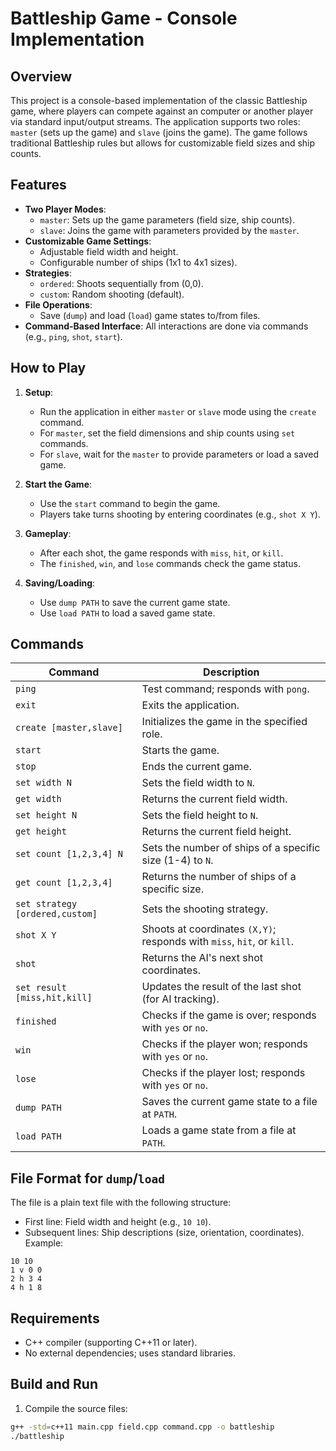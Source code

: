 # Battleship Game - Console Implementation

## Overview

This project is a console-based implementation of the classic Battleship game, where players can compete against an computer or another player via standard input/output streams. The application supports two roles: `master` (sets up the game) and `slave` (joins the game). The game follows traditional Battleship rules but allows for customizable field sizes and ship counts.

## Features

- **Two Player Modes**: 
  - `master`: Sets up the game parameters (field size, ship counts).
  - `slave`: Joins the game with parameters provided by the `master`.
- **Customizable Game Settings**:
  - Adjustable field width and height.
  - Configurable number of ships (1x1 to 4x1 sizes).
- **Strategies**:
  - `ordered`: Shoots sequentially from (0,0).
  - `custom`: Random shooting (default).
- **File Operations**:
  - Save (`dump`) and load (`load`) game states to/from files.
- **Command-Based Interface**: All interactions are done via commands (e.g., `ping`, `shot`, `start`).

## How to Play

1. **Setup**:
   - Run the application in either `master` or `slave` mode using the `create` command.
   - For `master`, set the field dimensions and ship counts using `set` commands.
   - For `slave`, wait for the `master` to provide parameters or load a saved game.

2. **Start the Game**:
   - Use the `start` command to begin the game.
   - Players take turns shooting by entering coordinates (e.g., `shot X Y`).

3. **Gameplay**:
   - After each shot, the game responds with `miss`, `hit`, or `kill`.
   - The `finished`, `win`, and `lose` commands check the game status.

4. **Saving/Loading**:
   - Use `dump PATH` to save the current game state.
   - Use `load PATH` to load a saved game state.

## Commands

| Command                      | Description                                                                 |
|------------------------------|-----------------------------------------------------------------------------|
| `ping`                       | Test command; responds with `pong`.                                         |
| `exit`                       | Exits the application.                                                      |
| `create [master,slave]`      | Initializes the game in the specified role.                                 |
| `start`                      | Starts the game.                                                            |
| `stop`                       | Ends the current game.                                                      |
| `set width N`                | Sets the field width to `N`.                                                |
| `get width`                  | Returns the current field width.                                            |
| `set height N`               | Sets the field height to `N`.                                               |
| `get height`                 | Returns the current field height.                                           |
| `set count [1,2,3,4] N`      | Sets the number of ships of a specific size (1-4) to `N`.                   |
| `get count [1,2,3,4]`        | Returns the number of ships of a specific size.                             |
| `set strategy [ordered,custom]` | Sets the shooting strategy.                                              |
| `shot X Y`                   | Shoots at coordinates `(X,Y)`; responds with `miss`, `hit`, or `kill`.      |
| `shot`                       | Returns the AI's next shot coordinates.                                     |
| `set result [miss,hit,kill]` | Updates the result of the last shot (for AI tracking).                      |
| `finished`                   | Checks if the game is over; responds with `yes` or `no`.                    |
| `win`                        | Checks if the player won; responds with `yes` or `no`.                      |
| `lose`                       | Checks if the player lost; responds with `yes` or `no`.                     |
| `dump PATH`                  | Saves the current game state to a file at `PATH`.                           |
| `load PATH`                  | Loads a game state from a file at `PATH`.                                   |

## File Format for `dump`/`load`

The file is a plain text file with the following structure:
- First line: Field width and height (e.g., `10 10`).
- Subsequent lines: Ship descriptions (size, orientation, coordinates).  
  Example:
```
10 10
1 v 0 0
2 h 3 4
4 h 1 8
```

## Requirements

- C++ compiler (supporting C++11 or later).
- No external dependencies; uses standard libraries.

## Build and Run

1. Compile the source files:
 ```bash
 g++ -std=c++11 main.cpp field.cpp command.cpp -o battleship
./battleship
```
